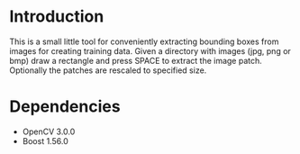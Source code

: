 # Introduction
This is a small little tool for conveniently extracting bounding boxes from images for creating training data. Given a directory with images (jpg, png or bmp) draw a rectangle and press SPACE to extract the image patch. Optionally the patches are rescaled to specified size. 

# Dependencies
- OpenCV 3.0.0
- Boost 1.56.0
